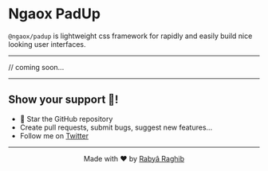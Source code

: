 # Ngaox PadUp

`@ngaox/padup` is lightweight css framework for rapidly and easily build nice looking user interfaces.

---

// coming soon...

---

## Show your support 🤗!

- 🌟 Star the GitHub repository
- Create pull requests, submit bugs, suggest new features...
- Follow me on [Twitter](https://twitter.com/rabraghib)

---

<p align="center">Made with ❤️ by <a href="https://www.rabraghib.me">Rabyâ Raghib</a></p>
